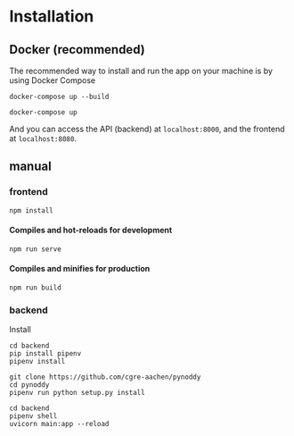 
# Installation
## Docker (recommended)
The recommended way to install and run the app on your machine is by using Docker Compose
```
docker-compose up --build
```

```
docker-compose up
```

And you can access the API (backend) at `localhost:8000`, and the frontend at `localhost:8080`.

## manual
###  frontend

```
npm install
```

#### Compiles and hot-reloads for development
```
npm run serve
```

#### Compiles and minifies for production
```
npm run build
```


### backend

Install 
```
cd backend
pip install pipenv
pipenv install
```

```
git clone https://github.com/cgre-aachen/pynoddy
cd pynoddy
pipenv run python setup.py install
```

```
cd backend
pipenv shell
uvicorn main:app --reload
```